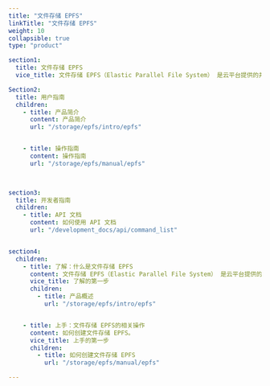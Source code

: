 ```yaml
---
title: "文件存储 EPFS"
linkTitle: "文件存储 EPFS"
weight: 10
collapsible: true
type: "product"

section1:
  title: 文件存储 EPFS
  vice_title: 文件存储 EPFS（Elastic Parallel File System） 是云平台提供的并行文件系统，可面向超级计算服务等高性能场景。

Section2:
  title: 用户指南
  children:
    - title: 产品简介
      content: 产品简介
      url: "/storage/epfs/intro/epfs"


    - title: 操作指南
      content: 操作指南
      url: "/storage/epfs/manual/epfs"

    

section3:
  title: 开发者指南
  children:
    - title: API 文档
      content: 如何使用 API 文档
      url: "/development_docs/api/command_list"


section4:
  children:
    - title: 了解：什么是文件存储 EPFS
      content: 文件存储 EPFS（Elastic Parallel File System） 是云平台提供的并行文件系统，可面向超级计算服务等高性能场景。
      vice_title: 了解的第一步
      children:
        - title: 产品概述
          url: "/storage/epfs/intro/epfs"


    - title: 上手：文件存储 EPFS的相关操作
      content: 如何创建文件存储 EPFS。
      vice_title: 上手的第一步
      children: 
        - title: 如何创建文件存储 EPFS
          url: "/storage/epfs/manual/epfs"

---
```


<!-- type: "product" 这个参数表明这是一个产品index页面 -->
<!-- section1 为产品index页面 主标题 副标题 video  video_img为视频图片  -->
<!-- section2 为产品index页面 第一个大块的用户文档配置  -->
<!-- section3 为产品index页面 第二个大块的开发者文档配置  -->
<!-- section4 为产品index页面 第三个大块的学习路径配置  -->